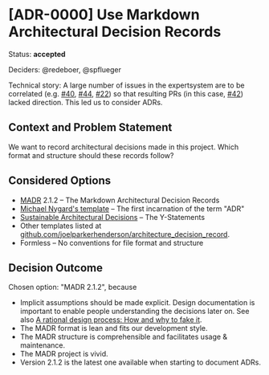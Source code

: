 <!-- cSpell:ignore ADRs, joelparkerhenderson, MADR, Nygard's -->

# [ADR-0000] Use Markdown Architectural Decision Records

Status: **accepted**

Deciders: @redeboer, @spflueger

Technical story: A large number of issues in the expertsystem are to be
correlated (e.g. [#40](https://github.com/ComPWA/expertsystem/issues/40),
[#44](https://github.com/ComPWA/expertsystem/issues/44),
[#22](https://github.com/ComPWA/expertsystem/issues/22)) so that resulting PRs
(in this case, [#42](https://github.com/ComPWA/expertsystem/pull/42)) lacked
direction. This led us to consider ADRs.

## Context and Problem Statement

We want to record architectural decisions made in this project. Which format and
structure should these records follow?

## Considered Options

- [MADR](https://adr.github.io/madr/) 2.1.2 – The Markdown Architectural
  Decision Records
- [Michael Nygard's template](http://thinkrelevance.com/blog/2011/11/15/documenting-architecture-decisions)
  – The first incarnation of the term "ADR"
- [Sustainable Architectural Decisions](https://www.infoq.com/articles/sustainable-architectural-design-decisions)
  – The Y-Statements
- Other templates listed at
  [github.com/joelparkerhenderson/architecture_decision_record](https://github.com/joelparkerhenderson/architecture_decision_record).
- Formless – No conventions for file format and structure

## Decision Outcome

Chosen option: "MADR 2.1.2", because

- Implicit assumptions should be made explicit. Design documentation is
  important to enable people understanding the decisions later on. See also
  [A rational design process: How and why to fake it](https://doi.org/10.1109/TSE.1986.6312940).
- The MADR format is lean and fits our development style.
- The MADR structure is comprehensible and facilitates usage & maintenance.
- The MADR project is vivid.
- Version 2.1.2 is the latest one available when starting to document ADRs.
